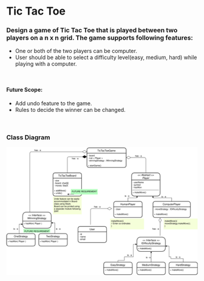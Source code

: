 # Tic Tac Toe

### Design a game of Tic Tac Toe that is played between two players on a n x n grid. The game supports following features:  
* One or both of the two players can be computer.
* User should be able to select a difficulty level(easy, medium, hard) while playing with a computer.

<br>

#### Future Scope:  
* Add undo feature to the game.
* Rules to decide the winner can be changed.

<br>

### Class Diagram
![Class Diagram!](./TicTacToe_class_diagram.svg)
